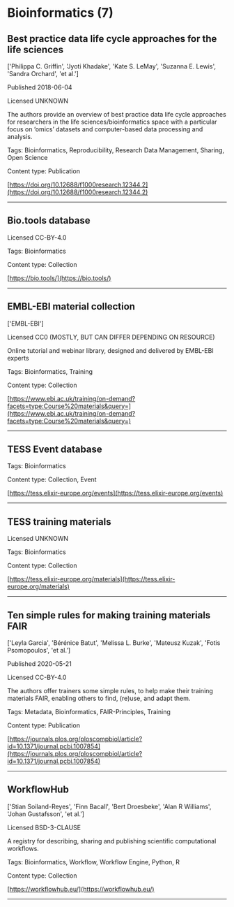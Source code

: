 # Bioinformatics (7)
## Best practice data life cycle approaches for the life sciences

['Philippa C. Griffin', 'Jyoti Khadake', 'Kate S. LeMay', 'Suzanna E. Lewis', 'Sandra Orchard', 'et al.']

Published 2018-06-04

Licensed UNKNOWN



The authors provide an overview of best practice data life cycle approaches for researchers in the life sciences/bioinformatics space with a particular focus on ‘omics’ datasets and computer-based data processing and analysis.

Tags: Bioinformatics, Reproducibility, Research Data Management, Sharing, Open Science

Content type: Publication

[https://doi.org/10.12688/f1000research.12344.2](https://doi.org/10.12688/f1000research.12344.2)


---

## Bio.tools database

Licensed CC-BY-4.0



Tags: Bioinformatics

Content type: Collection

[https://bio.tools/](https://bio.tools/)


---

## EMBL-EBI material collection

['EMBL-EBI']

Licensed CC0 (MOSTLY, BUT CAN DIFFER DEPENDING ON RESOURCE)



Online tutorial and webinar library, designed and delivered by EMBL-EBI experts

Tags: Bioinformatics, Training

Content type: Collection

[https://www.ebi.ac.uk/training/on-demand?facets=type:Course%20materials&query=](https://www.ebi.ac.uk/training/on-demand?facets=type:Course%20materials&query=)


---

## TESS Event database



Tags: Bioinformatics

Content type: Collection, Event

[https://tess.elixir-europe.org/events](https://tess.elixir-europe.org/events)


---

## TESS training materials

Licensed UNKNOWN



Tags: Bioinformatics

Content type: Collection

[https://tess.elixir-europe.org/materials](https://tess.elixir-europe.org/materials)


---

## Ten simple rules for making training materials FAIR

['Leyla Garcia', 'Bérénice Batut', 'Melissa L. Burke', 'Mateusz Kuzak', 'Fotis Psomopoulos', 'et al.']

Published 2020-05-21

Licensed CC-BY-4.0



The authors offer trainers some simple rules, to help make their training materials FAIR, enabling others to find, (re)use, and adapt them.

Tags: Metadata, Bioinformatics, FAIR-Principles, Training

Content type: Publication

[https://journals.plos.org/ploscompbiol/article?id=10.1371/journal.pcbi.1007854](https://journals.plos.org/ploscompbiol/article?id=10.1371/journal.pcbi.1007854)


---

## WorkflowHub

['Stian Soiland-Reyes', 'Finn Bacall', 'Bert Droesbeke', 'Alan R Williams', 'Johan Gustafsson', 'et al.']

Licensed BSD-3-CLAUSE



A registry for describing, sharing and publishing scientific computational workflows.

Tags: Bioinformatics, Workflow, Workflow Engine, Python, R

Content type: Collection

[https://workflowhub.eu/](https://workflowhub.eu/)


---

